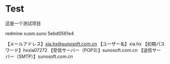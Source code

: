 # Test
这是一个测试项目

redmine
xusm.suno
5ebd0561e4

【メールアドレス】xia.hx@sunosoft.com.cn
【ユーザー名】xia.hx
【初期パスワード】hxxia07272
【受信サーバー（POP3）】sunosoft.com.cn
【送信サーバー（SMTP）】sunosoft.com.cn  

